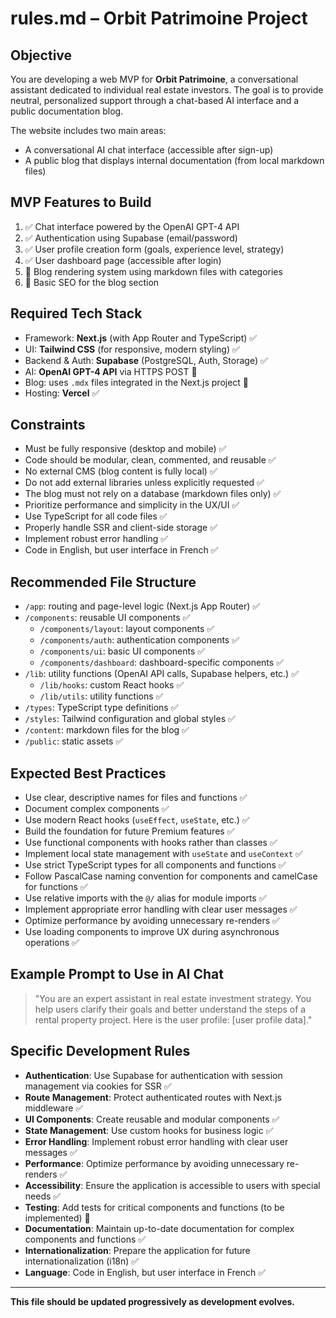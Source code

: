 # rules.md – Orbit Patrimoine Project

## Objective
You are developing a web MVP for **Orbit Patrimoine**, a conversational assistant dedicated to individual real estate investors. The goal is to provide neutral, personalized support through a chat-based AI interface and a public documentation blog.

The website includes two main areas:
- A conversational AI chat interface (accessible after sign-up)
- A public blog that displays internal documentation (from local markdown files)

## MVP Features to Build
1. ✅ Chat interface powered by the OpenAI GPT-4 API
2. ✅ Authentication using Supabase (email/password)
3. ✅ User profile creation form (goals, experience level, strategy)
4. ✅ User dashboard page (accessible after login)
5. 🚧 Blog rendering system using markdown files with categories
6. 🚧 Basic SEO for the blog section

## Required Tech Stack
- Framework: **Next.js** (with App Router and TypeScript) ✅
- UI: **Tailwind CSS** (for responsive, modern styling) ✅
- Backend & Auth: **Supabase** (PostgreSQL, Auth, Storage) ✅
- AI: **OpenAI GPT-4 API** via HTTPS POST 🚧
- Blog: uses `.mdx` files integrated in the Next.js project 🚧
- Hosting: **Vercel** ✅

## Constraints
- Must be fully responsive (desktop and mobile) ✅
- Code should be modular, clean, commented, and reusable ✅
- No external CMS (blog content is fully local) ✅
- Do not add external libraries unless explicitly requested ✅
- The blog must not rely on a database (markdown files only) ✅
- Prioritize performance and simplicity in the UX/UI ✅
- Use TypeScript for all code files ✅
- Properly handle SSR and client-side storage ✅
- Implement robust error handling ✅
- Code in English, but user interface in French ✅

## Recommended File Structure
- `/app`: routing and page-level logic (Next.js App Router) ✅
- `/components`: reusable UI components ✅
  - `/components/layout`: layout components ✅
  - `/components/auth`: authentication components ✅
  - `/components/ui`: basic UI components ✅
  - `/components/dashboard`: dashboard-specific components ✅
- `/lib`: utility functions (OpenAI API calls, Supabase helpers, etc.) ✅
  - `/lib/hooks`: custom React hooks ✅
  - `/lib/utils`: utility functions ✅
- `/types`: TypeScript type definitions ✅
- `/styles`: Tailwind configuration and global styles ✅
- `/content`: markdown files for the blog ✅
- `/public`: static assets ✅

## Expected Best Practices
- Use clear, descriptive names for files and functions ✅
- Document complex components ✅
- Use modern React hooks (`useEffect`, `useState`, etc.) ✅
- Build the foundation for future Premium features ✅
- Use functional components with hooks rather than classes ✅
- Implement local state management with `useState` and `useContext` ✅
- Use strict TypeScript types for all components and functions ✅
- Follow PascalCase naming convention for components and camelCase for functions ✅
- Use relative imports with the `@/` alias for module imports ✅
- Implement appropriate error handling with clear user messages ✅
- Optimize performance by avoiding unnecessary re-renders ✅
- Use loading components to improve UX during asynchronous operations ✅

## Example Prompt to Use in AI Chat
> "You are an expert assistant in real estate investment strategy. You help users clarify their goals and better understand the steps of a rental property project. Here is the user profile: [user profile data]."

## Specific Development Rules
- **Authentication**: Use Supabase for authentication with session management via cookies for SSR ✅
- **Route Management**: Protect authenticated routes with Next.js middleware ✅
- **UI Components**: Create reusable and modular components ✅
- **State Management**: Use custom hooks for business logic ✅
- **Error Handling**: Implement robust error handling with clear user messages ✅
- **Performance**: Optimize performance by avoiding unnecessary re-renders ✅
- **Accessibility**: Ensure the application is accessible to users with special needs ✅
- **Testing**: Add tests for critical components and functions (to be implemented) 🚧
- **Documentation**: Maintain up-to-date documentation for complex components and functions ✅
- **Internationalization**: Prepare the application for future internationalization (i18n) ✅
- **Language**: Code in English, but user interface in French ✅

---

**This file should be updated progressively as development evolves.**